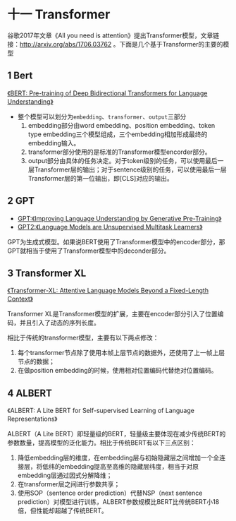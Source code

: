 # 十一 Transformer

谷歌2017年文章《All you need is attention》提出Transformer模型，文章链接：http://arxiv.org/abs/1706.03762 。下面是几个基于Transformer的主要的模型

## 1 Bert
[《BERT: Pre-training of Deep Bidirectional Transformers for Language Understanding》](https://arxiv.org/abs/1810.04805)

- 整个模型可以划分为`embedding`、`transformer`、`output`三部分
  1. embedding部分由word embedding、position embedding、token type embedding三个模型组成，三个embedding相加形成最终的embedding输入。
  2. transformer部分使用的是标准的Transformer模型encorder部分。
  3. output部分由具体的任务决定。对于token级别的任务，可以使用最后一层Transformer层的输出；对于sentence级别的任务，可以使用最后一层Transformer层的第一位输出，即[CLS]对应的输出。


## 2 GPT

- [GPT:《Improving Language Understanding by Generative Pre-Training》](https://www.cs.ubc.ca/~amuham01/LING530/papers/radford2018improving.pdf)
- [GPT2:《Language Models are Unsupervised Multitask Learners》](https://d4mucfpksywv.cloudfront.net/better-language-models/language-models.pdf)

GPT为生成式模型。如果说BERT使用了Transformer模型中的encoder部分，那GPT就相当于使用了Transformer模型中的deconder部分。

## 3 Transformer XL

[《Transformer-XL: Attentive Language Models Beyond a Fixed-Length Context》](http://arxiv.org/abs/1901.02860)

Transformer XL是Transformer模型的扩展，主要在encoder部分引入了位置编码，并且引入了动态的序列长度。

相比于传统的transformer模型，主要有以下两点修改：
1. 每个transformer节点除了使用本帧上层节点的数据外，还使用了上一帧上层节点的数据；
2. 在做position embedding的时候，使用相对位置编码代替绝对位置编码。

## 4 ALBERT

《ALBERT: A Lite BERT for Self-supervised Learning of Language Representations》

ALBERT（A Lite BERT）即轻量级的BERT，轻量级主要体现在减少传统BERT的参数数量，提高模型的泛化能力。相比于传统BERT有以下三点区别：

1. 降低embedding层的维度，在embedding层与初始隐藏层之间增加一个全连接层，将低纬的embedding提高至高维的隐藏层纬度，相当于对原embedding层通过因式分解降维；
2. 在transformer层之间进行参数共享；
3. 使用SOP（sentence order prediction）代替NSP（next sentence prediction）对模型进行训练，ALBERT参数规模比BERT比传统BERT小18倍，但性能却超越了传统BERT。
